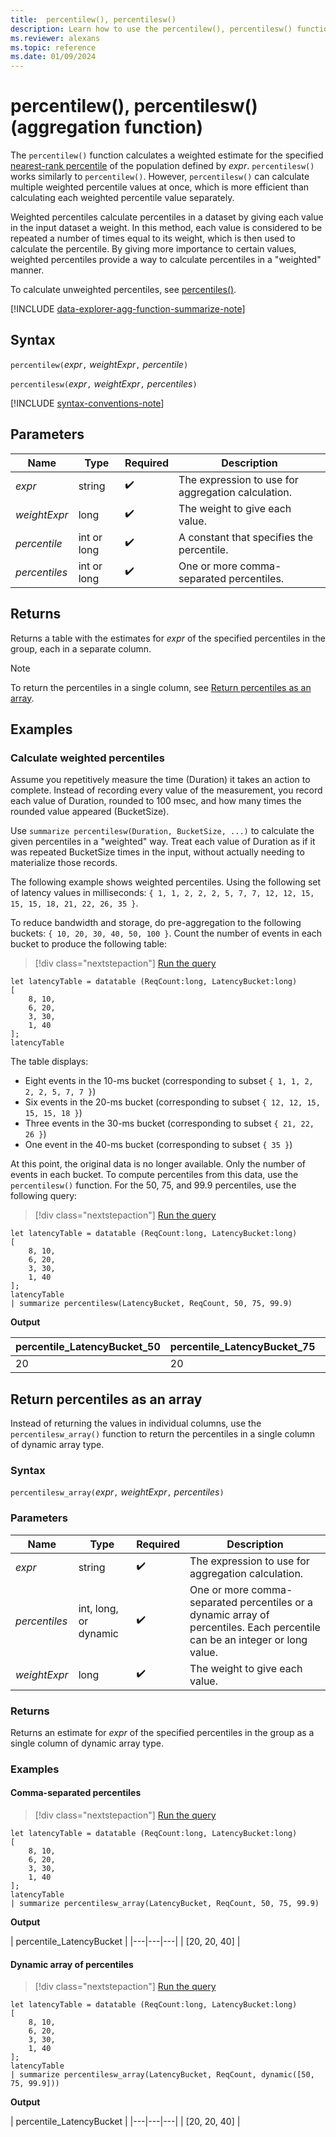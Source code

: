 ```yaml
---
title:  percentilew(), percentilesw()
description: Learn how to use the percentilew(), percentilesw() functions to calculate weighted percentiles in Azure Data Explorer.
ms.reviewer: alexans
ms.topic: reference
ms.date: 01/09/2024
---
```

# percentilew(), percentilesw() (aggregation function)

The `percentilew()` function calculates a weighted estimate for the specified [nearest-rank percentile](percentiles-aggregation-function.md#nearest-rank-percentile) of the population defined by *expr*. `percentilesw()` works similarly to `percentilew()`. However, `percentilesw()` can calculate multiple weighted percentile values at once, which is more efficient than calculating each weighted percentile value separately.

Weighted percentiles calculate percentiles in a dataset by giving each value in the input dataset a weight. In this method, each value is considered to be repeated a number of times equal to its weight, which is then used to calculate the percentile. By giving more importance to certain values, weighted percentiles provide a way to calculate percentiles in a "weighted" manner.

To calculate unweighted percentiles, see [percentiles()](percentiles-aggregation-function.md).

[!INCLUDE [data-explorer-agg-function-summarize-note](../../includes/data-explorer-agg-function-summarize-note.md)]

## Syntax

`percentilew(`*expr*`,` *weightExpr*`,` *percentile*`)`

`percentilesw(`*expr*`,` *weightExpr*`,` *percentiles*`)`

[!INCLUDE [syntax-conventions-note](../../includes/syntax-conventions-note.md)]

## Parameters

| Name | Type | Required | Description |
|--|--|--|--|
|*expr* | string |  :heavy_check_mark: | The expression to use for aggregation calculation.|
|*weightExpr*|long| :heavy_check_mark:|The weight to give each value.|
|*percentile*| int or long |  :heavy_check_mark:| A constant that specifies the percentile.|
|*percentiles* | int or long |  :heavy_check_mark: | One or more comma-separated percentiles.|

## Returns

Returns a table with the estimates for *expr* of the specified percentiles in the group, each in a separate column.

> [!NOTE]
> To return the percentiles in a single column, see [Return percentiles as an array](#return-percentiles-as-an-array).

## Examples

### Calculate weighted percentiles

Assume you repetitively measure the time (Duration) it takes an action to complete. Instead of recording every value of the measurement, you record each value of Duration, rounded to 100 msec, and how many times the rounded value appeared (BucketSize).

Use `summarize percentilesw(Duration, BucketSize, ...)` to calculate the given
percentiles in a "weighted" way. Treat each value of Duration as if it was repeated BucketSize times in the input, without actually needing to materialize those records.

The following example shows weighted percentiles.
Using the following set of latency values in milliseconds:
`{ 1, 1, 2, 2, 2, 5, 7, 7, 12, 12, 15, 15, 15, 18, 21, 22, 26, 35 }`.

To reduce bandwidth and storage, do pre-aggregation to the
following buckets: `{ 10, 20, 30, 40, 50, 100 }`. Count the number of events in each bucket to produce the following table:

> [!div class="nextstepaction"]
> <a href="https://dataexplorer.azure.com/clusters/help/databases/Samples?query=H4sIAAAAAAAAA8tJLVHISSxJzUuuDElMyklVsFVISSwBQhBbIyi10Dm/NK/EKic/L11HwQei0Kk0OTsVIqapwBWtwKUABBY6CoYGOhC2mY6CEYxtrKNgDGMb6iiYGChwxVpzIVsJAGDD8KqDAAAA" target="_blank">Run the query</a>

```kusto
let latencyTable = datatable (ReqCount:long, LatencyBucket:long) 
[ 
    8, 10, 
    6, 20, 
    3, 30, 
    1, 40 
];
latencyTable
```

The table displays:

* Eight events in the 10-ms bucket (corresponding to subset `{ 1, 1, 2, 2, 2, 5, 7, 7 }`)
* Six events in the 20-ms bucket (corresponding to subset `{ 12, 12, 15, 15, 15, 18 }`)
* Three events in the 30-ms bucket (corresponding to subset `{ 21, 22, 26 }`)
* One event  in the 40-ms bucket (corresponding to subset `{ 35 }`)

At this point, the original data is no longer available. Only the number of events in each bucket. To compute percentiles from this data, use the `percentilesw()` function.
For the 50, 75, and 99.9 percentiles, use the following query:

> [!div class="nextstepaction"]
> <a href="https://dataexplorer.azure.com/clusters/help/databases/Samples?query=H4sIAAAAAAAAA1WOMQvCMBCF9/yKN7ZwSGutGsVFVydxE4cYDymmqbYJovjjjYSA3i0fj8d9Z9jBKMdWP/fqZBgrnJUL++Vsx/dN561bmM5eCNtYXHt95ZjlEAcIhJkTyoIiTwnjxBWhSlwSJgXEcSl+leKNwbet6psX48a9Zusaw8Mj+/MR0jeEOlyc1QQpRzL/AMC/VMrDAAAA" target="_blank">Run the query</a>

```kusto
let latencyTable = datatable (ReqCount:long, LatencyBucket:long) 
[ 
    8, 10, 
    6, 20, 
    3, 30, 
    1, 40 
];
latencyTable
| summarize percentilesw(LatencyBucket, ReqCount, 50, 75, 99.9)
```

**Output**

| percentile_LatencyBucket_50 | percentile_LatencyBucket_75 | percentile_LatencyBucket_99_9 |
|--|--|--|
| 20 | 20 | 40 |

## Return percentiles as an array

Instead of returning the values in individual columns, use the `percentilesw_array()` function to return the percentiles in a single column of dynamic array type.

### Syntax

`percentilesw_array(`*expr*`,` *weightExpr*`,` *percentiles*`)`

### Parameters

| Name | Type | Required | Description |
|--|--|--|--|
|*expr* | string |  :heavy_check_mark: | The expression to use for aggregation calculation.|
|*percentiles*| int, long, or dynamic |  :heavy_check_mark:| One or more comma-separated percentiles or a dynamic array of percentiles. Each percentile can be an integer or long value.|
|*weightExpr*|long| :heavy_check_mark:|The weight to give each value.|

### Returns

Returns an estimate for *expr* of the specified percentiles in the group as a single column of dynamic array type.

### Examples

#### Comma-separated percentiles

> [!div class="nextstepaction"]
> <a href="https://dataexplorer.azure.com/clusters/help/databases/SampleIoTData?query=H4sIAAAAAAAAA1WOQQuCQBCF7/sr3lFhCM2sLLrUtVN0i4hpG0Ja11pXwujHZ8hCzVw+Ho/5xoiHYS9Wd3s+G8EKF/b9fjnayWNTt9YvTG2vhO1QXLf6JkMWQx2g0M+ckCY08JQwDpwRssApYZJAHZfqV6neaNqqYle+BHdxWqwvjTTPEzvHXfRnJYSfCHl/d5YTimJUxB+W4nlIyQAAAA==" target="_blank">Run the query</a>

```kusto
let latencyTable = datatable (ReqCount:long, LatencyBucket:long) 
[ 
    8, 10, 
    6, 20, 
    3, 30, 
    1, 40 
];
latencyTable
| summarize percentilesw_array(LatencyBucket, ReqCount, 50, 75, 99.9)
```

**Output**

| percentile_LatencyBucket |
|---|---|---|
| [20, 20, 40] |

#### Dynamic array of percentiles

> [!div class="nextstepaction"]
> <a href="https://dataexplorer.azure.com/clusters/help/databases/SampleIoTData?query=H4sIAAAAAAAAA1WOQQuCQBCF7/sr3lFhiMysLLrUtVN0E4lpHUJa11pXwujHZ4hQ8y4fjwffGPEw7MXq7sQXI9iiYN/ny8FRHvu6tX5tanslHIbhrtU3GboQKoNCfytCNKWBF4TZyDEhHjkizKdQ+Ub9KtUbTVtV7MqX4C5Oi/WlkeZ5Zue4C/6shPEnQtFZrkodZEkvWCaENJ2keRh+AIIR/2/UAAAA" target="_blank">Run the query</a>

```kusto
let latencyTable = datatable (ReqCount:long, LatencyBucket:long) 
[ 
    8, 10, 
    6, 20, 
    3, 30, 
    1, 40 
];
latencyTable
| summarize percentilesw_array(LatencyBucket, ReqCount, dynamic([50, 75, 99.9]))
```

**Output**

| percentile_LatencyBucket |
|---|---|---|
| [20, 20, 40] |
